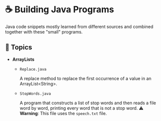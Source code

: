 # ☕ Building Java Programs 
Java code snippets mostly learned from different sources and combined together with these "small" programs.

## 🛑 Topics

- **ArrayLists**

  - `Replace.java`
  
      A replace method to replace the first occurrence of a 
      value in an ArrayList\<String\>.

  - `StopWords.java`
      
      A program that constructs a list of stop words and then 
      reads a file word by word, printing every word that is not 
      a stop word.
      ⚠ **Warning**: This file uses the `speech.txt` file.